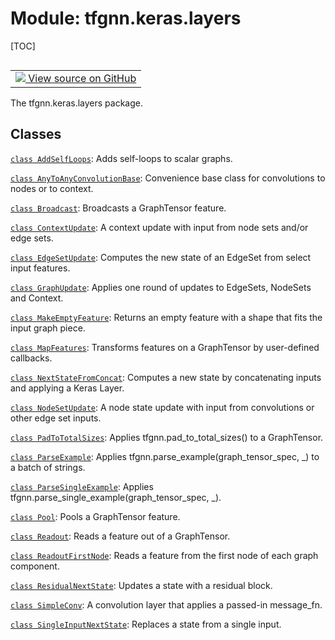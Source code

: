 # Module: tfgnn.keras.layers

[TOC]

<!-- Insert buttons and diff -->

<table class="tfo-notebook-buttons tfo-api nocontent" align="left">
<td>
  <a target="_blank" href="https://github.com/tensorflow/gnn/tree/master/tensorflow_gnn/keras/layers/__init__.py">
    <img src="https://www.tensorflow.org/images/GitHub-Mark-32px.png" />
    View source on GitHub
  </a>
</td>
</table>



The tfgnn.keras.layers package.



## Classes

[`class AddSelfLoops`](../../tfgnn/keras/layers/AddSelfLoops.md): Adds
self-loops to scalar graphs.

[`class AnyToAnyConvolutionBase`](../../tfgnn/keras/layers/AnyToAnyConvolutionBase.md): Convenience base class for convolutions to nodes or to context.

[`class Broadcast`](../../tfgnn/keras/layers/Broadcast.md): Broadcasts a GraphTensor feature.

[`class ContextUpdate`](../../tfgnn/keras/layers/ContextUpdate.md): A context update with input from node sets and/or edge sets.

[`class EdgeSetUpdate`](../../tfgnn/keras/layers/EdgeSetUpdate.md): Computes the new state of an EdgeSet from select input features.

[`class GraphUpdate`](../../tfgnn/keras/layers/GraphUpdate.md): Applies one round of updates to EdgeSets, NodeSets and Context.

[`class MakeEmptyFeature`](../../tfgnn/keras/layers/MakeEmptyFeature.md): Returns an empty feature with a shape that fits the input graph piece.

[`class MapFeatures`](../../tfgnn/keras/layers/MapFeatures.md): Transforms features on a GraphTensor by user-defined callbacks.

[`class NextStateFromConcat`](../../tfgnn/keras/layers/NextStateFromConcat.md): Computes a new state by concatenating inputs and applying a Keras Layer.

[`class NodeSetUpdate`](../../tfgnn/keras/layers/NodeSetUpdate.md): A node state update with input from convolutions or other edge set inputs.

[`class PadToTotalSizes`](../../tfgnn/keras/layers/PadToTotalSizes.md): Applies tfgnn.pad_to_total_sizes() to a GraphTensor.

[`class ParseExample`](../../tfgnn/keras/layers/ParseExample.md): Applies tfgnn.parse_example(graph_tensor_spec, _) to a batch of strings.

[`class ParseSingleExample`](../../tfgnn/keras/layers/ParseSingleExample.md): Applies tfgnn.parse_single_example(graph_tensor_spec, _).

[`class Pool`](../../tfgnn/keras/layers/Pool.md): Pools a GraphTensor feature.

[`class Readout`](../../tfgnn/keras/layers/Readout.md): Reads a feature out of a GraphTensor.

[`class ReadoutFirstNode`](../../tfgnn/keras/layers/ReadoutFirstNode.md): Reads a feature from the first node of each graph component.

[`class ResidualNextState`](../../tfgnn/keras/layers/ResidualNextState.md): Updates a state with a residual block.

[`class SimpleConv`](../../tfgnn/keras/layers/SimpleConv.md): A convolution
layer that applies a passed-in message_fn.

[`class SingleInputNextState`](../../tfgnn/keras/layers/SingleInputNextState.md):
Replaces a state from a single input.
